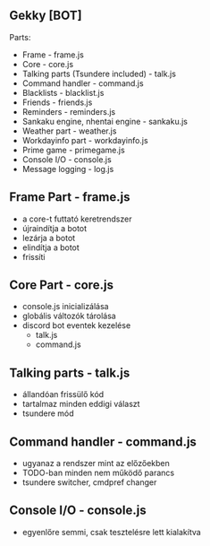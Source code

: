 Gekky [BOT]
-----------

Parts:
- Frame - frame.js
- Core - core.js
- Talking parts (Tsundere included) - talk.js
- Command handler - command.js
- Blacklists - blacklist.js
- Friends - friends.js
- Reminders - reminders.js
- Sankaku engine, nhentai engine - sankaku.js
- Weather part - weather.js
- Workdayinfo part - workdayinfo.js
- Prime game - primegame.js
- Console I/O - console.js
- Message logging - log.js

Frame Part - frame.js
---------------------

- a core-t futtató keretrendszer
- újraindítja a botot
- lezárja a botot
- elindítja a botot
- frissíti

Core Part - core.js
-------------------

- console.js inicializálása
- globális változók tárolása
- discord bot eventek kezelése
    - talk.js
    - command.js

Talking parts - talk.js
-----------------------

- állandóan frissülő kód
- tartalmaz minden eddigi választ
- tsundere mód

Command handler - command.js
----------------------------

- ugyanaz a rendszer mint az előzőekben
- TODO-ban minden nem működő parancs
- tsundere switcher, cmdpref changer

Console I/O - console.js
------------------------

- egyenlőre semmi, csak tesztelésre lett kialakítva